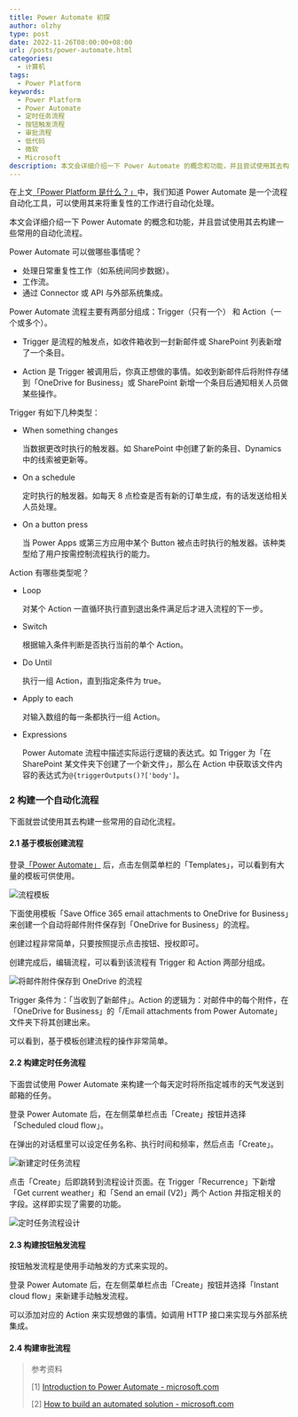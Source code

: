 ```yaml
---
title: Power Automate 初探
author: olzhy
type: post
date: 2022-11-26T08:00:00+08:00
url: /posts/power-automate.html
categories:
  - 计算机
tags:
  - Power Platform
keywords:
  - Power Platform
  - Power Automate
  - 定时任务流程
  - 按钮触发流程
  - 审批流程
  - 低代码
  - 微软
  - Microsoft
description: 本文会详细介绍一下 Power Automate 的概念和功能，并且尝试使用其去构建一些常用的自动化流程（包括定时任务流程、按钮触发流程和审批流程）。
---
```


在上文[「Power Platform 是什么？」](https://olzhy.github.io/posts/what-is-power-platform.html)中，我们知道 Power Automate 是一个流程自动化工具，可以使用其来将重复性的工作进行自动化处理。

本文会详细介绍一下 Power Automate 的概念和功能，并且尝试使用其去构建一些常用的自动化流程。

Power Automate 可以做哪些事情呢？

- 处理日常重复性工作（如系统间同步数据）。
- 工作流。
- 通过 Connector 或 API 与外部系统集成。

Power Automate 流程主要有两部分组成：Trigger（只有一个） 和 Action（一个或多个）。

- Trigger 是流程的触发点，如收件箱收到一封新邮件或 SharePoint 列表新增了一个条目。

- Action 是 Trigger 被调用后，你真正想做的事情。如收到新邮件后将附件存储到「OneDrive for Business」或 SharePoint 新增一个条目后通知相关人员做某些操作。

Trigger 有如下几种类型：

- When something changes

  当数据更改时执行的触发器。如 SharePoint 中创建了新的条目、Dynamics 中的线索被更新等。

- On a schedule

  定时执行的触发器。如每天 8 点检查是否有新的订单生成，有的话发送给相关人员处理。

- On a button press

  当 Power Apps 或第三方应用中某个 Button 被点击时执行的触发器。该种类型给了用户按需控制流程执行的能力。

Action 有哪些类型呢？

- Loop

  对某个 Action 一直循环执行直到退出条件满足后才进入流程的下一步。

- Switch

  根据输入条件判断是否执行当前的单个 Action。

- Do Until

  执行一组 Action，直到指定条件为 true。

- Apply to each

  对输入数组的每一条都执行一组 Action。

- Expressions

  Power Automate 流程中描述实际运行逻辑的表达式。如 Trigger 为「在 SharePoint 某文件夹下创建了一个新文件」，那么在 Action 中获取该文件内容的表达式为`@{triggerOutputs()?['body']`。

### 2 构建一个自动化流程

下面就尝试使用其去构建一些常用的自动化流程。

#### 2.1 基于模板创建流程

登录[「Power Automate」](https://make.powerapps.com/) 后，点击左侧菜单栏的「Templates」，可以看到有大量的模板可供使用。

![流程模板](https://olzhy.github.io/static/images/uploads/2022/11/flow-templates.png#center)

下面使用模板「Save Office 365 email attachments to OneDrive for Business」来创建一个自动将邮件附件保存到「OneDrive for Business」的流程。

创建过程非常简单，只要按照提示点击按钮、授权即可。

创建完成后，编辑流程，可以看到该流程有 Trigger 和 Action 两部分组成。

![将邮件附件保存到 OneDrive 的流程](https://olzhy.github.io/static/images/uploads/2022/11/save-email-attachments-to-onedrive.png#center)

Trigger 条件为：「当收到了新邮件」。Action 的逻辑为：对邮件中的每个附件，在「OneDrive for Business」的「/Email attachments from Power Automate」文件夹下将其创建出来。

可以看到，基于模板创建流程的操作非常简单。

#### 2.2 构建定时任务流程

下面尝试使用 Power Automate 来构建一个每天定时将所指定城市的天气发送到邮箱的任务。

登录 Power Automate 后，在左侧菜单栏点击「Create」按钮并选择「Scheduled cloud flow」。

在弹出的对话框里可以设定任务名称、执行时间和频率，然后点击「Create」。

![新建定时任务流程](https://olzhy.github.io/static/images/uploads/2022/11/recurring-flow.png#center)

点击「Create」后即跳转到流程设计页面。在 Trigger「Recurrence」下新增「Get current weather」和「Send an email (V2)」两个 Action 并指定相关的字段。这样即实现了需要的功能。

![定时任务流程设计](https://olzhy.github.io/static/images/uploads/2022/11/flow-send-weather-to-email.png#center)

#### 2.3 构建按钮触发流程

按钮触发流程是使用手动触发的方式来实现的。

登录 Power Automate 后，在左侧菜单栏点击「Create」按钮并选择「Instant cloud flow」来新建手动触发流程。

可以添加对应的 Action 来实现想做的事情。如调用 HTTP 接口来实现与外部系统集成。

#### 2.4 构建审批流程

> 参考资料
>
> [1] [Introduction to Power Automate - microsoft.com](https://learn.microsoft.com/en-us/training/modules/introduction-power-automate/)
>
> [2] [How to build an automated solution - microsoft.com](https://learn.microsoft.com/en-us/training/modules/build-automated-solution/)
